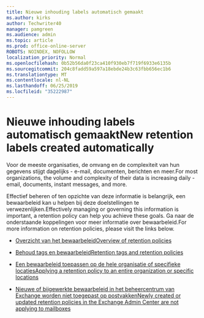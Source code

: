 ```yaml
---
title: Nieuwe inhouding labels automatisch gemaakt
ms.author: kirks
author: Techwriter40
manager: pamgreen
ms.audience: admin
ms.topic: article
ms.prod: office-online-server
ROBOTS: NOINDEX, NOFOLLOW
localization_priority: Normal
ms.openlocfilehash: 0b52b56da0f23ca410f930eb7f719f6933e6135b
ms.sourcegitcommit: 204c8fadd59a597a18ebde24b3c63fbb656ec1b6
ms.translationtype: MT
ms.contentlocale: nl-NL
ms.lasthandoff: 06/25/2019
ms.locfileid: "35222987"
---
```

# <a name="new-retention-labels-created-automatically"></a><span data-ttu-id="45f1e-102">Nieuwe inhouding labels automatisch gemaakt</span><span class="sxs-lookup"><span data-stu-id="45f1e-102">New retention labels created automatically</span></span>

<span data-ttu-id="45f1e-103">Voor de meeste organisaties, de omvang en de complexiteit van hun gegevens stijgt dagelijks - e-mail, documenten, berichten en meer.</span><span class="sxs-lookup"><span data-stu-id="45f1e-103">For most organizations, the volume and complexity of their data is increasing daily - email, documents, instant messages, and more.</span></span>

<span data-ttu-id="45f1e-104">Effectief beheren of ten opzichte van deze informatie is belangrijk, een bewaarbeleid kan u helpen bij deze doelstellingen te verwezenlijken.</span><span class="sxs-lookup"><span data-stu-id="45f1e-104">Effectively managing or governing this information is important, a retention policy can help you achieve these goals.</span></span> <span data-ttu-id="45f1e-105">Ga naar de onderstaande koppelingen voor meer informatie over bewaarbeleid.</span><span class="sxs-lookup"><span data-stu-id="45f1e-105">For more information on retention policies, please visit the links below.</span></span>

- [<span data-ttu-id="45f1e-106">Overzicht van het bewaarbeleid</span><span class="sxs-lookup"><span data-stu-id="45f1e-106">Overview of retention policies</span></span>](https://docs.microsoft.com/office365/securitycompliance/retention-policies)

- [<span data-ttu-id="45f1e-107">Behoud tags en bewaarbeleid</span><span class="sxs-lookup"><span data-stu-id="45f1e-107">Retention tags and retention policies</span></span>](https://docs.microsoft.com/exchange/security-and-compliance/messaging-records-management/retention-tags-and-policies)

- [<span data-ttu-id="45f1e-108">Een bewaarbeleid toepassen op de hele organisatie of specifieke locaties</span><span class="sxs-lookup"><span data-stu-id="45f1e-108">Applying a retention policy to an entire organization or specific locations</span></span>](https://docs.microsoft.com/office365/securitycompliance/retention-policies#applying-a-retention-policy-to-an-entire-organization-or-specific-locations)

- [<span data-ttu-id="45f1e-109">Nieuwe of bijgewerkte bewaarbeleid in het beheercentrum van Exchange worden niet toegepast op postvakken</span><span class="sxs-lookup"><span data-stu-id="45f1e-109">Newly created or updated retention policies in the Exchange Admin Center are not applying to mailboxes</span></span>](https://docs.microsoft.com/alchemyinsights/retention-policies-in-exchange-admin-center-not-working)

